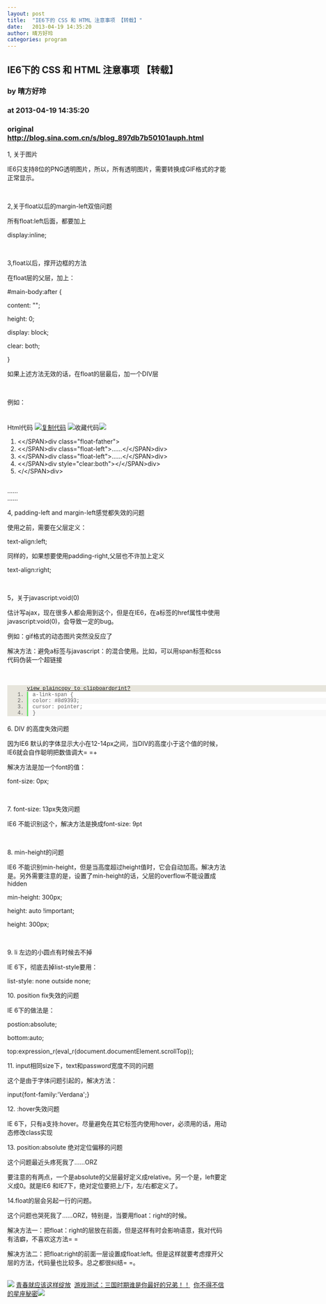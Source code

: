 ```yaml
---
layout: post
title:  "IE6下的 CSS 和 HTML 注意事项 【转载】"
date:   2013-04-19 14:35:20
author: 晴方好玲
categories: program
---
```


## IE6下的 CSS 和 HTML 注意事项 【转载】
### by 晴方好玲
### at 2013-04-19 14:35:20
### original <http://blog.sina.com.cn/s/blog_897db7b50101auph.html>

<p>1, 关于图片</p>
<p style="pADDinG-BoTToM:0px;MArGin:1em 0px 0.5em;pADDinG-LeFT:0px;pADDinG-riGHT:0px;pADDinG-Top:0px">
IE6只支持8位的PNG透明图片，所以，所有透明图片，需要转换成GIF格式的才能正常显示。</p>
<p style="pADDinG-BoTToM:0px;MArGin:1em 0px 0.5em;pADDinG-LeFT:0px;pADDinG-riGHT:0px;pADDinG-Top:0px">
 </p>
<p style="pADDinG-BoTToM:0px;MArGin:1em 0px 0.5em;pADDinG-LeFT:0px;pADDinG-riGHT:0px;pADDinG-Top:0px">
2,关于float以后的margin-left双倍问题</p>
<p style="pADDinG-BoTToM:0px;MArGin:1em 0px 0.5em;pADDinG-LeFT:0px;pADDinG-riGHT:0px;pADDinG-Top:0px">
所有float:left后面，都要加上</p>
<p style="pADDinG-BoTToM:0px;MArGin:1em 0px 0.5em;pADDinG-LeFT:0px;pADDinG-riGHT:0px;pADDinG-Top:0px">
display:inline;</p>
<p style="pADDinG-BoTToM:0px;MArGin:1em 0px 0.5em;pADDinG-LeFT:0px;pADDinG-riGHT:0px;pADDinG-Top:0px">
 </p>
<p style="pADDinG-BoTToM:0px;MArGin:1em 0px 0.5em;pADDinG-LeFT:0px;pADDinG-riGHT:0px;pADDinG-Top:0px">
3,float以后，撑开边框的方法</p>
<p style="pADDinG-BoTToM:0px;MArGin:1em 0px 0.5em;pADDinG-LeFT:0px;pADDinG-riGHT:0px;pADDinG-Top:0px">
在float层的父层，加上：</p>
<p style="pADDinG-BoTToM:0px;MArGin:1em 0px 0.5em;pADDinG-LeFT:0px;pADDinG-riGHT:0px;pADDinG-Top:0px">
#main-body:after {</p>
<p style="pADDinG-BoTToM:0px;MArGin:1em 0px 0.5em;pADDinG-LeFT:0px;pADDinG-riGHT:0px;pADDinG-Top:0px">
content: "";</p>
<p style="pADDinG-BoTToM:0px;MArGin:1em 0px 0.5em;pADDinG-LeFT:0px;pADDinG-riGHT:0px;pADDinG-Top:0px">
height: 0;</p>
<p style="pADDinG-BoTToM:0px;MArGin:1em 0px 0.5em;pADDinG-LeFT:0px;pADDinG-riGHT:0px;pADDinG-Top:0px">
display: block;</p>
<p style="pADDinG-BoTToM:0px;MArGin:1em 0px 0.5em;pADDinG-LeFT:0px;pADDinG-riGHT:0px;pADDinG-Top:0px">
clear: both;</p>
<p style="pADDinG-BoTToM:0px;MArGin:1em 0px 0.5em;pADDinG-LeFT:0px;pADDinG-riGHT:0px;pADDinG-Top:0px">
}</p>
<p style="pADDinG-BoTToM:0px;MArGin:1em 0px 0.5em;pADDinG-LeFT:0px;pADDinG-riGHT:0px;pADDinG-Top:0px">
如果上述方法无效的话，在float的层最后，加一个DIV层</p>
<p style="pADDinG-BoTToM:0px;MArGin:1em 0px 0.5em;pADDinG-LeFT:0px;pADDinG-riGHT:0px;pADDinG-Top:0px">
 </p>
<div style="clear:both"></div>
<p style="pADDinG-BoTToM:0px;MArGin:1em 0px 0.5em;pADDinG-LeFT:0px;pADDinG-riGHT:0px;pADDinG-Top:0px">
例如：</p>
<p style="pADDinG-BoTToM:0px;MArGin:1em 0px 0.5em;pADDinG-LeFT:0px;pADDinG-riGHT:0px;pADDinG-Top:0px">
 </p>
<div>
<div>
<div>Html代码 <a title="复制代码" href="http://miyulano.iteye.com/blog/1102644#"><img alt="复制代码" src="http://miyulano.iteye.com/images/icon_copy.gif"></a> <a title="收藏这段代码"><img alt="收藏代码" src="http://miyulano.iteye.com/images/icon_star.png"><img src="http://miyulano.iteye.com/images/spinner.gif"></a></div>
</div>
<ol>
<li><span><span>&lt;&lt;/SPAN&gt;<span>div</span> <span>class</span><span>=</span><span>"float-father"</span><span>&gt;</span> </span></span></li>
<li><span><span>&lt;&lt;/SPAN&gt;<span>div</span> <span>class</span><span>=</span><span>"float-left"</span><span>&gt;</span><span>......</span><span>&lt;/&lt;/SPAN&gt;<span>div</span><span>&gt;</span>
</span></span></span></li>
<li><span><span>&lt;&lt;/SPAN&gt;<span>div</span> <span>class</span><span>=</span><span>"float-left"</span><span>&gt;</span><span>......</span><span>&lt;/&lt;/SPAN&gt;<span>div</span><span>&gt;</span>
</span></span></span></li>
<li><span><span>&lt;&lt;/SPAN&gt;<span>div</span> <span>style</span><span>=</span><span>"clear:both"</span><span>&gt;</span><span>&lt;/&lt;/SPAN&gt;<span>div</span><span>&gt;</span>
</span></span></span></li>
<li><span><span>&lt;/&lt;/SPAN&gt;<span>div</span><span>&gt;</span>
</span></span></li>
</ol>
</div>
<pre title="IE6下的 CSS 和 HTML 注意事项" name="code">
</pre>
<div>
<div>......</div>
<div>......</div>
<div style="clear:both"></div>
</div>
<p style="pADDinG-BoTToM:0px;MArGin:1em 0px 0.5em;pADDinG-LeFT:0px;pADDinG-riGHT:0px;pADDinG-Top:0px">
4, padding-left and margin-left感觉都失效的问题</p>
<p style="pADDinG-BoTToM:0px;MArGin:1em 0px 0.5em;pADDinG-LeFT:0px;pADDinG-riGHT:0px;pADDinG-Top:0px">
使用之前，需要在父层定义：</p>
<p style="pADDinG-BoTToM:0px;MArGin:1em 0px 0.5em;pADDinG-LeFT:0px;pADDinG-riGHT:0px;pADDinG-Top:0px">
text-align:left;</p>
<p style="pADDinG-BoTToM:0px;MArGin:1em 0px 0.5em;pADDinG-LeFT:0px;pADDinG-riGHT:0px;pADDinG-Top:0px">
同样的，如果想要使用padding-right,父层也不许加上定义</p>
<p style="pADDinG-BoTToM:0px;MArGin:1em 0px 0.5em;pADDinG-LeFT:0px;pADDinG-riGHT:0px;pADDinG-Top:0px">
text-align:right;</p>
<p style="pADDinG-BoTToM:0px;MArGin:1em 0px 0.5em;pADDinG-LeFT:0px;pADDinG-riGHT:0px;pADDinG-Top:0px">
 </p>
<p style="pADDinG-BoTToM:0px;MArGin:1em 0px 0.5em;pADDinG-LeFT:0px;pADDinG-riGHT:0px;pADDinG-Top:0px">
5，关于javascript:void(0)</p>
<p style="pADDinG-BoTToM:0px;MArGin:1em 0px 0.5em;pADDinG-LeFT:0px;pADDinG-riGHT:0px;pADDinG-Top:0px">
估计写ajax，现在很多人都会用到这个，但是在IE6，在a标签的href属性中使用javascript:void(0)，会导致一定的bug。</p>
<p style="pADDinG-BoTToM:0px;MArGin:1em 0px 0.5em;pADDinG-LeFT:0px;pADDinG-riGHT:0px;pADDinG-Top:0px">
例如：gif格式的动态图片突然没反应了</p>
<p style="pADDinG-BoTToM:0px;MArGin:1em 0px 0.5em;pADDinG-LeFT:0px;pADDinG-riGHT:0px;pADDinG-Top:0px">
解决方法：避免a标签与javascript：的混合使用。比如，可以用span标签和css代码伪装一个超链接</p>
<p style="pADDinG-BoTToM:0px;MArGin:1em 0px 0.5em;pADDinG-LeFT:0px;pADDinG-riGHT:0px;pADDinG-Top:0px">
 </p>
<div style="BACKGroUnD-CoLor:rgb(231,229,220);MArGin:18px 0px;WiDTH:915px;FonT-FAMiLY:Consolas,&#39;Courier new&#39;,Courier,mono,serif;FonT-siZe:12px;pADDinG-Top:1px">
<div style="pADDinG-LeFT:45px">
<div><a href="http://blog.csdn.net/madoking/archive/2010/10/23/5960216.aspx">view
plain</a><a href="http://blog.csdn.net/madoking/archive/2010/10/23/5960216.aspx">copy
to clipboard</a><a href="http://blog.csdn.net/madoking/archive/2010/10/23/5960216.aspx">print</a><a href="http://blog.csdn.net/madoking/archive/2010/10/23/5960216.aspx">?</a></div>
</div>
<ol style="pADDinG-BoTToM:0px;BACKGroUnD-CoLor:rgb(255,255,255);MArGin:0px 0px 1px 45px;pADDinG-LeFT:0px;pADDinG-riGHT:0px;CoLor:rgb(92,92,92);pADDinG-Top:0px">
<li style="BorDer-BoTToM-sTYLe:none;BorDer-LeFT:rgb(108,226,108) 3px solid;pADDinG-BoTToM:0px!important;Line-HeiGHT:14px;BACKGroUnD-CoLor:rgb(255,255,255);MArGin:0px;pADDinG-LeFT:10px!important;pADDinG-riGHT:3px!important;BorDer-Top-sTYLe:none;CoLor:inherit;BorDer-riGHT-sTYLe:none;pADDinG-Top:0px!important">a-link-span {</li>
<li style="BorDer-BoTToM-sTYLe:none;BorDer-LeFT:rgb(108,226,108) 3px solid;pADDinG-BoTToM:0px!important;Line-HeiGHT:14px;BACKGroUnD-CoLor:rgb(248,248,248);MArGin:0px;pADDinG-LeFT:10px!important;pADDinG-riGHT:3px!important;BorDer-Top-sTYLe:none;CoLor:rgb(92,92,92);BorDer-riGHT-sTYLe:none;pADDinG-Top:0px!important">
color: #8d9393;</li>
<li style="BorDer-BoTToM-sTYLe:none;BorDer-LeFT:rgb(108,226,108) 3px solid;pADDinG-BoTToM:0px!important;Line-HeiGHT:14px;BACKGroUnD-CoLor:rgb(255,255,255);MArGin:0px;pADDinG-LeFT:10px!important;pADDinG-riGHT:3px!important;BorDer-Top-sTYLe:none;CoLor:inherit;BorDer-riGHT-sTYLe:none;pADDinG-Top:0px!important">cursor: pointer;</li>
<li style="BorDer-BoTToM-sTYLe:none;BorDer-LeFT:rgb(108,226,108) 3px solid;pADDinG-BoTToM:0px!important;Line-HeiGHT:14px;BACKGroUnD-CoLor:rgb(248,248,248);MArGin:0px;pADDinG-LeFT:10px!important;pADDinG-riGHT:3px!important;BorDer-Top-sTYLe:none;CoLor:rgb(92,92,92);BorDer-riGHT-sTYLe:none;pADDinG-Top:0px!important">
}</li>
</ol>
</div>
<p style="pADDinG-BoTToM:0px;MArGin:1em 0px 0.5em;pADDinG-LeFT:0px;pADDinG-riGHT:0px;pADDinG-Top:0px">
6. DIV 的高度失效问题</p>
<p style="pADDinG-BoTToM:0px;MArGin:1em 0px 0.5em;pADDinG-LeFT:0px;pADDinG-riGHT:0px;pADDinG-Top:0px">
因为IE6 默认的字体显示大小在12-14px之间，当DIV的高度小于这个值的时候，IE6就会自作聪明把数值调大= =+</p>
<p style="pADDinG-BoTToM:0px;MArGin:1em 0px 0.5em;pADDinG-LeFT:0px;pADDinG-riGHT:0px;pADDinG-Top:0px">
解决方法是加一个font的值：</p>
<p style="pADDinG-BoTToM:0px;MArGin:1em 0px 0.5em;pADDinG-LeFT:0px;pADDinG-riGHT:0px;pADDinG-Top:0px">
font-size: 0px;</p>
<p style="pADDinG-BoTToM:0px;MArGin:1em 0px 0.5em;pADDinG-LeFT:0px;pADDinG-riGHT:0px;pADDinG-Top:0px">
 </p>
<p style="pADDinG-BoTToM:0px;MArGin:1em 0px 0.5em;pADDinG-LeFT:0px;pADDinG-riGHT:0px;pADDinG-Top:0px">
7. font-size: 13px失效问题</p>
<p style="pADDinG-BoTToM:0px;MArGin:1em 0px 0.5em;pADDinG-LeFT:0px;pADDinG-riGHT:0px;pADDinG-Top:0px">
IE6 不能识别这个，解决方法是换成font-size: 9pt</p>
<p style="pADDinG-BoTToM:0px;MArGin:1em 0px 0.5em;pADDinG-LeFT:0px;pADDinG-riGHT:0px;pADDinG-Top:0px">
 </p>
<p style="pADDinG-BoTToM:0px;MArGin:1em 0px 0.5em;pADDinG-LeFT:0px;pADDinG-riGHT:0px;pADDinG-Top:0px">
8. min-height的问题</p>
<p style="pADDinG-BoTToM:0px;MArGin:1em 0px 0.5em;pADDinG-LeFT:0px;pADDinG-riGHT:0px;pADDinG-Top:0px">
IE6
不能识别min-height，但是当高度超过height值时，它会自动加高。解决方法是。另外需要注意的是，设置了min-height的话，父层的overflow不能设置成hidden</p>
<p style="pADDinG-BoTToM:0px;MArGin:1em 0px 0.5em;pADDinG-LeFT:0px;pADDinG-riGHT:0px;pADDinG-Top:0px">
min-height: 300px;</p>
<p style="pADDinG-BoTToM:0px;MArGin:1em 0px 0.5em;pADDinG-LeFT:0px;pADDinG-riGHT:0px;pADDinG-Top:0px">
height: auto !important;</p>
<p style="pADDinG-BoTToM:0px;MArGin:1em 0px 0.5em;pADDinG-LeFT:0px;pADDinG-riGHT:0px;pADDinG-Top:0px">
height: 300px;</p>
<p style="pADDinG-BoTToM:0px;MArGin:1em 0px 0.5em;pADDinG-LeFT:0px;pADDinG-riGHT:0px;pADDinG-Top:0px">
 </p>
<p style="pADDinG-BoTToM:0px;MArGin:1em 0px 0.5em;pADDinG-LeFT:0px;pADDinG-riGHT:0px;pADDinG-Top:0px">
9. li 左边的小圆点有时候去不掉</p>
<p style="pADDinG-BoTToM:0px;MArGin:1em 0px 0.5em;pADDinG-LeFT:0px;pADDinG-riGHT:0px;pADDinG-Top:0px">
IE 6下，彻底去掉list-style要用：</p>
<p style="pADDinG-BoTToM:0px;MArGin:1em 0px 0.5em;pADDinG-LeFT:0px;pADDinG-riGHT:0px;pADDinG-Top:0px">
list-style: none outside none;</p>
<p>10. position fix失效的问题</p>
<p>IE 6下的做法是：</p>
<p>postion:absolute;</p>
<p>bottom:auto;</p>
<p>top:expression_r(eval_r(document.documentElement.scrollTop));</p>
<p>11. input相同size下，text和password宽度不同的问题</p>
<p>这个是由于字体问题引起的，解决方法：</p>
<p>input{font-family:'Verdana';}</p>
<p>12. :hover失效问题</p>
<p>IE 6下，只有a支持:hover。尽量避免在其它标签内使用hover，必须用的话，用动态修改class实现</p>
<p>13. position:absolute 绝对定位偏移的问题</p>
<p>这个问题最近头疼死我了……ORZ</p>
<p>要注意的有两点，一个是absolute的父层最好定义成relative。另一个是，left要定义成0。就是IE6
和IE7下，绝对定位要把上/下，左/右都定义了。</p>
<p>14.float的层会另起一行的问题。</p>
<p>这个问题也哭死我了……ORZ，特别是，当要用float：right的时候。</p>
<p>解决方法一：把float：right的层放在前面，但是这样有时会影响语意，我对代码有洁癖，不喜欢这方法= =</p>
<p>
解决方法二：把float:right的前面一层设置成float:left。但是这样就要考虑撑开父层的方法，代码量也比较多。总之都很纠结=
=。</p><br><img src="http://simg.sinajs.cn/blog7style/images/special/1265.gif"> <a href="http://sina.allyes.com/main/adfclick?db=sina&amp;bid=204720,469641,474922&amp;cid=0,0,0&amp;sid=473458&amp;advid=358&amp;camid=37389&amp;show=ignore&amp;url=http://qing.blog.sina.com.cn/tag/%E5%86%99%E7%9C%9F">青春就应该这样绽放</a>  <a href="http://sina.allyes.com/main/adfclick?db=sina&amp;bid=204720,469645,474926&amp;cid=0,0,0&amp;sid=473464&amp;advid=358&amp;camid=37389&amp;show=ignore&amp;url=http%3A%2F%2Funion.9173.com%2Fpub%3Fp%3D1%26u%3D1008">游戏测试：三国时期谁是你最好的兄弟！！</a>  <a href="http://sina.allyes.com/main/adfclick?db=sina&amp;bid=204720,469646,474927&amp;cid=0,0,0&amp;sid=473465&amp;advid=358&amp;camid=37389&amp;show=ignore&amp;url=http://qing.blog.sina.com.cn/tag/%E6%98%9F%E5%BA%A7">你不得不信的星座秘密</a><img src="http://sina.allyes.com/main/adfclick?db=sina&amp;bid=204720,470173,475454&amp;cid=0,0,0&amp;sid=474001&amp;advid=358&amp;camid=37389&amp;show=ignore&amp;url=http://simg.sinajs.cn/blog7style/images/common/sg_trans.gif?t=9">